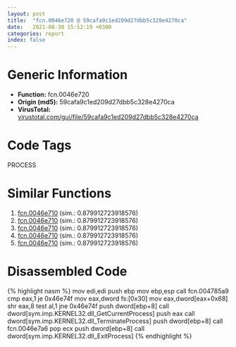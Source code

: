 ```yaml
---
layout: post
title:  "fcn.0046e720 @ 59cafa9c1ed209d27dbb5c328e4270ca"
date:   2021-08-30 15:52:19 +0300
categories: report
index: false
---
```


# Generic Information
- **Function:** fcn.0046e720
- **Origin (md5):** 59cafa9c1ed209d27dbb5c328e4270ca
- **VirusTotal:** [virustotal.com/gui/file/59cafa9c1ed209d27dbb5c328e4270ca][virustotal_ref]

# Code Tags
<span class="tag" id="PROCESS">PROCESS</span>


# Similar Functions

1. [fcn.0046e710][similar_1_ref] (sim.: 0.879912723918576)
2. [fcn.0046e710][similar_2_ref] (sim.: 0.879912723918576)
3. [fcn.0046e710][similar_3_ref] (sim.: 0.879912723918576)
4. [fcn.0046e710][similar_4_ref] (sim.: 0.879912723918576)
5. [fcn.0046e710][similar_5_ref] (sim.: 0.879912723918576)


# Disassembled Code

{% highlight nasm %}
mov edi,edi
push ebp
mov ebp,esp
call fcn.004785a9
cmp eax,1
je 0x46e74f
mov eax,dword fs:[0x30]
mov eax,dword[eax+0x68]
shr eax,8
test al,1
jne 0x46e74f
push dword[ebp+8]
call dword[sym.imp.KERNEL32.dll_GetCurrentProcess]
push eax
call dword[sym.imp.KERNEL32.dll_TerminateProcess]
push dword[ebp+8]
call fcn.0046e7a6
pop ecx
push dword[ebp+8]
call dword[sym.imp.KERNEL32.dll_ExitProcess]
{% endhighlight %}


[similar_1_ref]: /report/fcn.0046e710@cf58532d07e8e90cb2e1e8422e8f5c45
[similar_2_ref]: /report/fcn.0046e710@3251b74aa4901941caaf1ad2f42c6be4
[similar_3_ref]: /report/fcn.0046e710@3a017db0719485179e5931e1ff048b6a
[similar_4_ref]: /report/fcn.0046e710@a134a04805f8719c2c19691e40431b23
[similar_5_ref]: /report/fcn.0046e710@97e0815166336c37cf51f1b4f7609f10
[virustotal_ref]: https://www.virustotal.com/gui/file/59cafa9c1ed209d27dbb5c328e4270ca